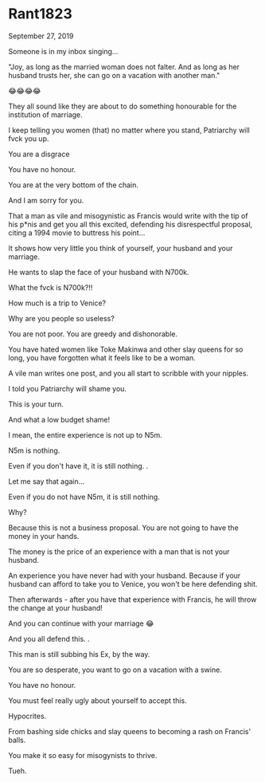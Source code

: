 # Rant1823


September 27, 2019

Someone is in my inbox singing...

"Joy, as long as the married woman does not falter. And as long as her husband trusts her, she can go on a vacation with another man."

😂😂😂😂

They all sound like they are about to do something honourable for the institution of marriage.

I keep telling you women (that) no matter where you stand, Patriarchy will fvck you up.

You are a disgrace  

You have no honour. 

You are at the very bottom of the chain.

And I am sorry for you.

That a man as vile and misogynistic as Francis would write with the tip of his p*nis and get you all this excited, defending his disrespectful proposal, citing a 1994 movie to buttress his point... 

It shows how very little you think of yourself, your husband and your marriage. 

He wants to slap the face of your husband with N700k.

What the fvck is N700k?!!

How much is a trip to Venice?

Why are you people so useless?

You are not poor. You are greedy and dishonorable.

You have hated women like Toke Makinwa and other slay queens for so long, you have forgotten what it feels like to be a woman. 

A vile man writes one post, and you all start to scribble with your nipples.

I told you Patriarchy will shame you.

This is your turn. 

And what a low budget shame!

I mean, the entire experience is not up to N5m.

N5m is nothing. 

Even if you don't have it, it is still nothing.
.

Let me say that again...

Even if you do not have N5m, it is still nothing. 

Why?

Because this is not a business proposal. You are not going to have the money in your hands.

The money is the price of an experience with a man that is not your husband.

An experience you have never had with your husband. Because if your husband can afford to take you to Venice, you won't be here defending shit.

Then afterwards - after you have that experience with Francis, he will throw the change at your husband! 

And you can continue with your marriage 😂

And you all defend this.
.

This man is still subbing his Ex, by the way.

You are so desperate, you want to go on a vacation with a swine.

You have no honour.

You must feel really ugly about yourself to accept this. 

Hypocrites.

From bashing side chicks and slay queens to becoming a rash on Francis' balls.

You make it so easy for misogynists to thrive. 

Tueh.